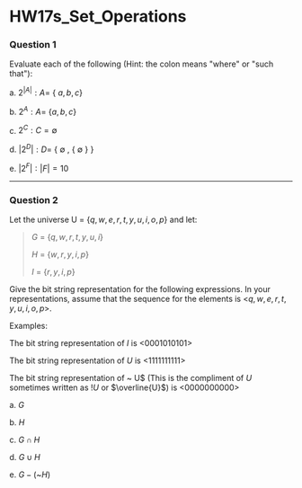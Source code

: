 # HW17s_Set_Operations

### Question 1

Evaluate each of the following (Hint: the colon means "where" or "such that"):

a. $2^{|A|} : A =$ \{ $a, b, c$\}

b. $2^{A} : A =$ \{$a, b, c$\}

c. $2^{C} : C  = ∅$

d. $|2^{D}|  :  D =$ { ∅ , { ∅ } }

e. $|2^{F}| : |F| = 10$

---

### Question 2

Let the universe U = \{$q, w, e, r, t, y, u, i, o, p$\} and let:

> $G$ = \{$q, w, r, t, y, u, i$\}
>
> $H$ = \{$w, r, y, i, p$\}
>
> $I$ = \{$r, y, i, p$\}

Give the bit string representation for the following expressions. In your representations, assume that the sequence for the elements is \<$q, w, e, r, t, y, u, i, o, p$\>.

Examples:

The bit string representation of $I$ is \<0001010101\>

The bit string representation of $U$ is \<1111111111\>

The bit string representation of ~ U$ (This is the compliment of $U$ sometimes written as $!U$ or $\overline{U}$) is \<0000000000\>

a. $G$

b. $H$

c. $G \cap H$

d. $G \cup H$

e. $G - ($~$H)$
